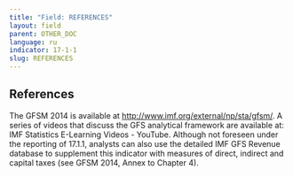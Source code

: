 ```yaml
---
title: "Field: REFERENCES"
layout: field
parent: OTHER_DOC
language: ru
indicator: 17-1-1
slug: REFERENCES
---
```

## References

The GFSM 2014 is available at http://www.imf.org/external/np/sta/gfsm/. A series of videos that discuss the GFS analytical framework are available at: IMF Statistics E-Learning Videos - YouTube. Although not foreseen under the reporting of 17.1.1, analysts can also use the detailed IMF GFS Revenue database to supplement this indicator with measures of direct, indirect and capital taxes (see GFSM 2014, Annex to Chapter 4).